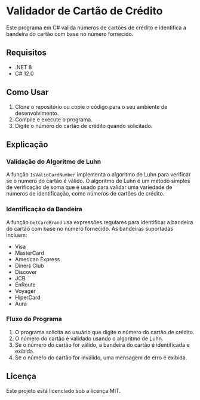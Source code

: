 # Validador de Cartão de Crédito

Este programa em C# valida números de cartões de crédito e identifica a bandeira do cartão com base no número fornecido.

## Requisitos

- .NET 8
- C# 12.0

## Como Usar

1. Clone o repositório ou copie o código para o seu ambiente de desenvolvimento.
2. Compile e execute o programa.
3. Digite o número do cartão de crédito quando solicitado.

## Explicação

### Validação do Algoritmo de Luhn

A função `IsValidCardNumber` implementa o algoritmo de Luhn para verificar se o número do cartão é válido. O algoritmo de Luhn é um método simples de verificação de soma que é usado para validar uma variedade de números de identificação, como números de cartões de crédito.

### Identificação da Bandeira

A função `GetCardBrand` usa expressões regulares para identificar a bandeira do cartão com base no número fornecido. As bandeiras suportadas incluem:

- Visa
- MasterCard
- American Express
- Diners Club
- Discover
- JCB
- EnRoute
- Voyager
- HiperCard
- Aura

### Fluxo do Programa

1. O programa solicita ao usuário que digite o número do cartão de crédito.
2. O número do cartão é validado usando o algoritmo de Luhn.
3. Se o número do cartão for válido, a bandeira do cartão é identificada e exibida.
4. Se o número do cartão for inválido, uma mensagem de erro é exibida.

## Licença

Este projeto está licenciado sob a licença MIT.
